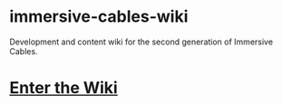 # immersive-cables-wiki
Development and content wiki for the second generation of Immersive Cables.

# [Enter the Wiki](https://github.com/arlojay/immersive-cables-wiki/wiki)
